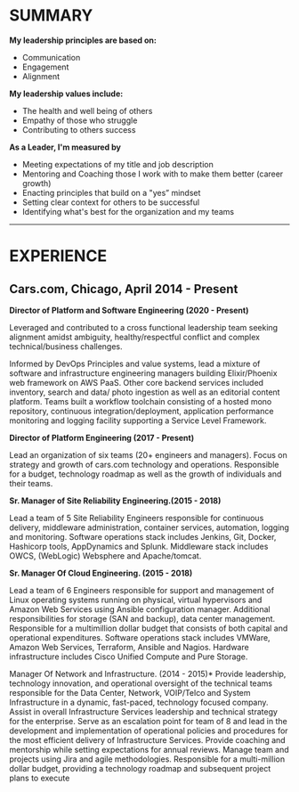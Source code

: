   # SUMMARY   
	
  **My leadership principles are based on:**
  * Communication
  * Engagement
  * Alignment
  
  **My leadership values include:**
  * The health and well being of others
  * Empathy of those who struggle
  * Contributing to others success

  **As a Leader, I'm measured by**
  * Meeting expectations of my title and job description
  * Mentoring and Coaching those I work with to make them better (career growth)
  * Enacting principles that build on a "yes” mindset
  * Setting clear context for others to be successful
  * Identifying what's best for the organization and my teams
  __________________________________________________________________________________________________________________________ 
  # EXPERIENCE
  ## Cars.com, Chicago, April 2014 - Present
  
  **Director of Platform and Software Engineering (2020 - Present)**
  
  Leveraged and contributed to a cross functional leadership team seeking alignment amidst ambiguity, healthy/respectful conflict and complex technical/business challenges.  

  Informed by DevOps Principles and value systems, lead a mixture of software and infrastructure engineering managers building Elixir/Phoenix web framework on AWS PaaS. Other core backend services included inventory, search and data/ photo ingestion as well as an editorial content platform. Teams built a workflow toolchain consisting of a hosted mono repository, continuous integration/deployment, application performance monitoring and logging facility supporting a Service Level Framework. 
 
  **Director of Platform Engineering (2017 - Present)**
 
  Lead an organization of six teams (20+ engineers and managers). Focus on strategy and growth of cars.com technology and operations. Responsible for a budget, technology roadmap as well as the growth of individuals and their teams.

  **Sr. Manager of Site Reliability Engineering.(2015 - 2018)**

  Lead a team of 5 Site Reliability Engineers responsible for continuous delivery, middleware administration, container services, automation, logging and monitoring. Software operations stack includes Jenkins, Git,  Docker, Hashicorp tools, AppDynamics and Splunk. Middleware stack includes OWCS, (WebLogic) Websphere and Apache/tomcat.

  **Sr. Manager Of Cloud Engineering. (2015 - 2018)**
 
  Lead a team of 6 Engineers responsible for support and management of Linux operating systems running on physical, virtual hypervisors and Amazon Web Services using Ansible configuration manager. Additional responsibilities for storage (SAN and backup), data center management. Responsible for a multimillion dollar budget that consists of both capital and operational expenditures. Software operations stack includes VMWare, Amazon Web Services, Terraform, Ansible and Nagios. Hardware infrastructure includes Cisco Unified Compute and Pure Storage. 

  Manager Of Network and Infrastructure. (2014 - 2015)*
  Provide leadership, technology innovation, and operational oversight of the technical teams responsible for the Data Center, Network, VOIP/Telco and System Infrastructure in a dynamic, fast-paced, technology focused company. Assist in overall Infrastructure Services leadership and technical strategy for the enterprise. Serve as an escalation point for team of 8 and lead in the development and implementation of operational policies and procedures for the most efficient delivery of Infrastructure Services. Provide coaching and mentorship while setting expectations for annual reviews. Manage team and projects using Jira and agile methodologies. Responsible for a multi-million dollar budget, providing a technology roadmap and subsequent project plans to execute 

